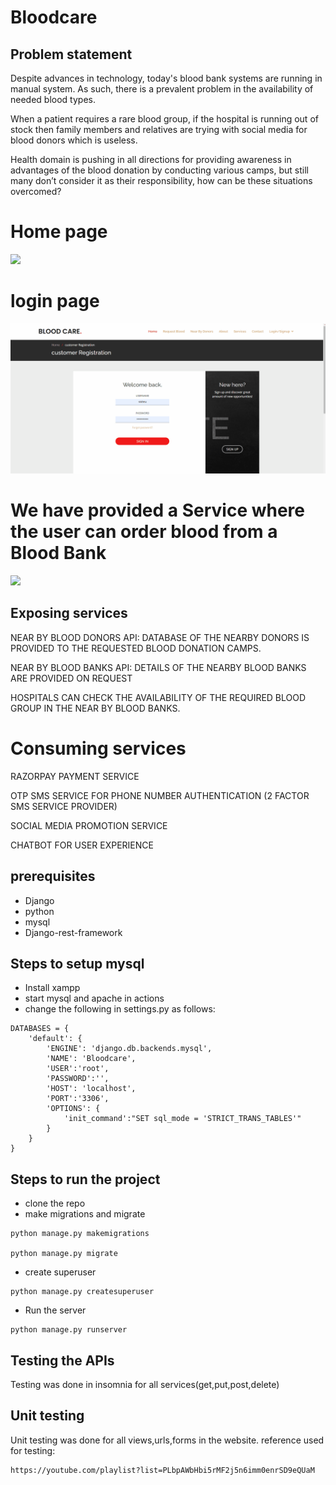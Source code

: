 # Bloodcare
## Problem statement
Despite advances in technology, today's blood bank systems are running in manual system.  As such, there is a  prevalent problem  in the availability of needed blood types.

When a patient requires a rare blood group, if the hospital is running out of stock then family members and relatives are  trying  with social media for blood donors which is useless.

Health domain is pushing in all directions for providing awareness in advantages of the blood donation by conducting various camps, but still many don’t consider it as their responsibility, how can be these situations overcomed?
# Home page
![](gifs/home.gif)

# login page
![](gifs/login.gif)

# We have provided a Service where the user can order blood from a Blood Bank
![](gifs/order.gif)

## Exposing services
NEAR BY BLOOD DONORS API: DATABASE OF THE NEARBY DONORS IS PROVIDED TO THE REQUESTED BLOOD DONATION CAMPS.

NEAR BY BLOOD BANKS API:   DETAILS OF THE NEARBY BLOOD BANKS  ARE PROVIDED ON REQUEST

HOSPITALS  CAN CHECK THE AVAILABILITY OF THE REQUIRED BLOOD GROUP IN THE NEAR BY BLOOD BANKS.
# Consuming services
RAZORPAY PAYMENT  SERVICE

OTP SMS  SERVICE FOR  PHONE  NUMBER  AUTHENTICATION  (2 FACTOR SMS SERVICE PROVIDER)

SOCIAL MEDIA PROMOTION SERVICE

CHATBOT FOR USER EXPERIENCE

## prerequisites
* Django
* python
* mysql
* Django-rest-framework

## Steps to setup mysql
* Install xampp
* start mysql and apache in actions
* change the following in settings.py as follows:

```
DATABASES = {
    'default': {
        'ENGINE': 'django.db.backends.mysql',
        'NAME': 'Bloodcare',
        'USER':'root',
        'PASSWORD':'',
        'HOST': 'localhost',
        'PORT':'3306',
        'OPTIONS': {
            'init_command':"SET sql_mode = 'STRICT_TRANS_TABLES'"
        }
    }
}
```
## Steps to run the project
* clone the repo
* make migrations and migrate
```
python manage.py makemigrations

python manage.py migrate
```
* create superuser
```
python manage.py createsuperuser
```
* Run the server
```
python manage.py runserver
```
## Testing the APIs
Testing was done in insomnia for all services(get,put,post,delete)
## Unit testing
Unit testing was done for all views,urls,forms in the website.
reference used for testing:
```
https://youtube.com/playlist?list=PLbpAWbHbi5rMF2j5n6imm0enrSD9eQUaM
```


